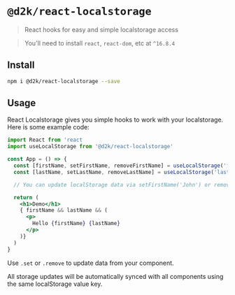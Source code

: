 # `@d2k/react-localstorage`

> React hooks for easy and simple localstorage access

> You'll need to install `react`, `react-dom`, etc at `^16.8.4`

## Install

```sh
npm i @d2k/react-localstorage --save
```

## Usage

React Localstorage gives you simple hooks to work with your localstorage. Here is some example code:

```jsx
import React from 'react
import useLocalStorage from '@d2k/react-localstorage'

const App = () => {
  const [firstName, setFirstName, removeFirstName] = useLocalStorage('firstName', 'John')
  const [lastName, setLastName, removeLastName] = useLocalStorage('lastName', 'Doe')

  // You can update localStorage data via setFirstName('John') or removeFirstName()

  return (
    <h1>Demo</h1>
    { firstName && lastName && (
      <p>
        Hello {firstName} {lastName}
      </p>
    )}
  )
}
```

Use `.set` or `.remove` to update data from your component.

All storage updates will be automatically synced with all components using the same localStorage value key.
